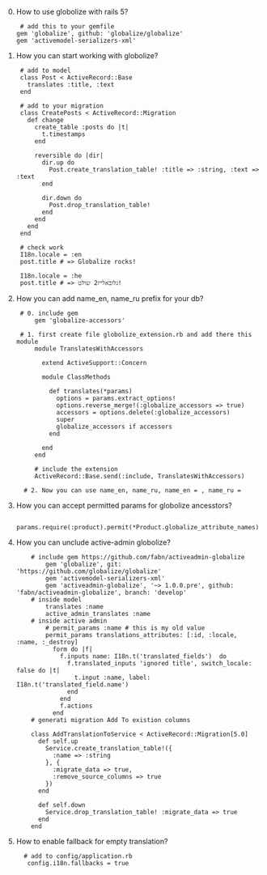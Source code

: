 0. How to use globolize with rails 5?
    
        # add this to your gemfile
       gem 'globalize', github: 'globalize/globalize'
       gem 'activemodel-serializers-xml'
       
1. How you can start working with globolize?
      
        # add to model
        class Post < ActiveRecord::Base
          translates :title, :text
        end
        
        # add to your migration
        class CreatePosts < ActiveRecord::Migration
          def change
            create_table :posts do |t|
              t.timestamps
            end

            reversible do |dir|
              dir.up do
                Post.create_translation_table! :title => :string, :text => :text
              end

              dir.down do
                Post.drop_translation_table!
              end
            end
          end
        end
        
        # check work
        I18n.locale = :en
        post.title # => Globalize rocks!

        I18n.locale = :he
        post.title # => גלובאלייז2 שולט!
2. How you can add name_en, name_ru prefix for your db?
        
        # 0. include gem
            gem 'globalize-accessors'
        
        # 1. first create file globolize_extension.rb and add there this module
            module TranslatesWithAccessors

              extend ActiveSupport::Concern

              module ClassMethods

                def translates(*params)
                  options = params.extract_options!
                  options.reverse_merge!(:globalize_accessors => true)
                  accessors = options.delete(:globalize_accessors)
                  super
                  globalize_accessors if accessors
                end

              end
            end

            # include the extension
            ActiveRecord::Base.send(:include, TranslatesWithAccessors)
            
         # 2. Now you can use name_en, name_ru, name_en = , name_ru =
 
 3. How you can accept permitted params for globolize ancesstors?
            
            params.require(:product).permit(*Product.globalize_attribute_names)
        
 4. How you can unclude active-admin globolize?
            
            # include gem https://github.com/fabn/activeadmin-globalize
                gem 'globalize', git: 'https://github.com/globalize/globalize'
                gem 'activemodel-serializers-xml'
                gem 'activeadmin-globalize', '~> 1.0.0.pre', github: 'fabn/activeadmin-globalize', branch: 'develop'
            # inside model
                translates :name
                active_admin_translates :name
            # inside active admin
                # permit_params :name # this is my old value
                permit_params translations_attributes: [:id, :locale, :name, :_destroy]
                  form do |f|
                    f.inputs name: I18n.t('translated_fields')  do
                      f.translated_inputs 'ignored title', switch_locale: false do |t|
                        t.input :name, label: I18n.t('translated_field.name')
                      end
                    end
                    f.actions
                  end
            # generati migration Add To existion columns
            
            class AddTranslationToService < ActiveRecord::Migration[5.0]
              def self.up
                Service.create_translation_table!({
                  :name => :string
                }, {
                  :migrate_data => true,
                  :remove_source_columns => true
                })
              end

              def self.down
                Service.drop_translation_table! :migrate_data => true
              end
            end
                
   5. How to enable fallback for empty translation?
        
            # add to config/application.rb
             config.i18n.fallbacks = true
